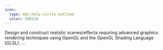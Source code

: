 ```yaml
---
icon:
  type: mdi:help-circle-outline
  color: 398126
---
```


Design and construct realistic scenes/effects requiring advanced graphics rendering techniques using OpenGL and the OpenGL Shading Language (GLSL). ... 
